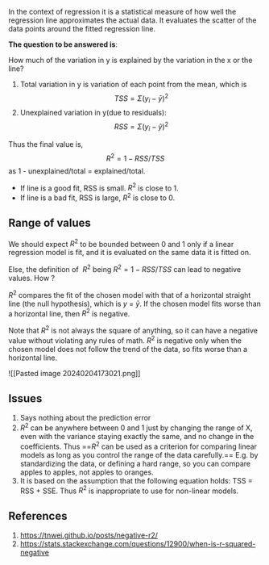 In the context of regression it is a statistical measure of how well the regression line approximates the actual data. It evaluates the scatter of the data points around the fitted regression line.

**The question to be answered is**:

How much of the variation in y is explained by the variation in the x or the line?

1. Total variation in y is variation of each point from the mean, which is
$$
TSS = \Sigma(y_i - \bar y)^2
$$
2. Unexplained variation in y(due to residuals):
$$
RSS = \Sigma(y_i - \hat y)^2
$$

Thus the final value is, 
$$
R^2 = 1 - RSS/TSS
$$
as 1 - unexplained/total = explained/total.

- If line is a good fit, RSS is small. $R^2$ is close to 1.
- If line is a bad fit, RSS is large, $R^2$ is close to 0.

## Range of values
We should expect $R^2$ to be bounded between 0 and 1 only if a linear regression model is fit, and it is evaluated on the same data it is fitted on. 

Else, the definition of  $R^2$ being $R^2 = 1 - RSS/TSS$​​ can lead to negative values. How ?

$R^2$ compares the fit of the chosen model with that of a horizontal straight line (the null hypothesis), which is $y$ = $\bar y$. If the chosen model fits worse than a horizontal line, then $R^2$ is negative. 

Note that $R^2$ is not always the square of anything, so it can have a negative value without violating any rules of math. $R^2$ is negative only when the chosen model does not follow the trend of the data, so fits worse than a horizontal line.

![[Pasted image 20240204173021.png]]
## Issues
1. Says nothing about the prediction error
2. $R^2$ can be anywhere between 0 and 1 just by changing the range of X, even with the variance staying exactly the same, and no change in the coefficients. Thus ==$R^2$ can be used as a criterion for comparing linear models as long as you control the range of the data carefully.== E.g. by standardizing the data, or defining a hard range, so you can compare apples to apples, not apples to oranges.
3. It is based on the assumption that the following equation holds: TSS = RSS + SSE. Thus $R^2$ is inappropriate to use for non-linear models. 

## References
1. https://tnwei.github.io/posts/negative-r2/
2. https://stats.stackexchange.com/questions/12900/when-is-r-squared-negative